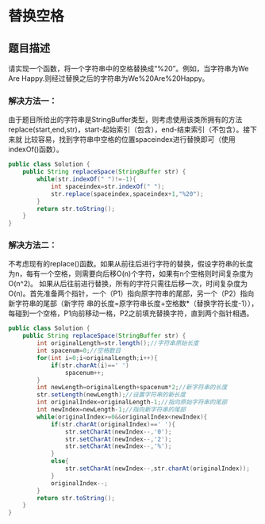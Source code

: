 # 替换空格
## 题目描述
请实现一个函数，将一个字符串中的空格替换成“%20”。例如，当字符串为We Are Happy.则经过替换之后的字符串为We%20Are%20Happy。
### 解决方法一：
由于题目所给出的字符串是StringBuffer类型，则考虑使用该类所拥有的方法replace(start,end,str)，start-起始索引（包含），end-结束索引（不包含）。接下来就
比较容易，找到字符串中空格的位置spaceindex进行替换即可（使用indexOf()函数）。
```java
public class Solution {
    public String replaceSpace(StringBuffer str) {
    	while(str.indexOf(" ")!=-1){
            int spaceindex=str.indexOf(" ");
            str.replace(spaceindex,spaceindex+1,"%20");
        }
        return str.toString();
    }
}
```
### 解决方法二：
不考虑现有的replace()函数。如果从前往后进行字符的替换，假设字符串的长度为n，每有一个空格，则需要向后移O(n)个字符，如果有n个空格则时间复杂度为O(n^2)。
如果从后往前进行替换，所有的字符只需往后移一次，时间复杂度为O(n)。首先准备两个指针，一个（P1）指向原字符串的尾部，另一个（P2）指向新字符串的尾部（新字符
串的长度=原字符串长度+空格数*（替换字符长度-1）），每碰到一个空格，P1向前移动一格，P2之前填充替换字符，直到两个指针相遇。
```java
public class Solution {
    public String replaceSpace(StringBuffer str) {
    	int originalLength=str.length();//字符串原始长度
        int spacenum=0;//空格数目
        for(int i=0;i<originalLength;i++){
            if(str.charAt(i)==' ')
                spacenum++;
        }
        int newLength=originalLength+spacenum*2;//新字符串的长度
        str.setLength(newLength);//设置字符串的新长度
        int originalIndex=originalLength-1;//指向原始字符串的尾部
        int newIndex=newLength-1;//指向新字符串的尾部
        while(originalIndex>=0&&originalIndex<newIndex){
            if(str.charAt(originalIndex)==' '){
                str.setCharAt(newIndex--,'0');
                str.setCharAt(newIndex--,'2');
                str.setCharAt(newIndex--,'%');
            }
            else{
                str.setCharAt(newIndex--,str.charAt(originalIndex));
            }
            originalIndex--;
        }
        return str.toString();
    }
}
```
